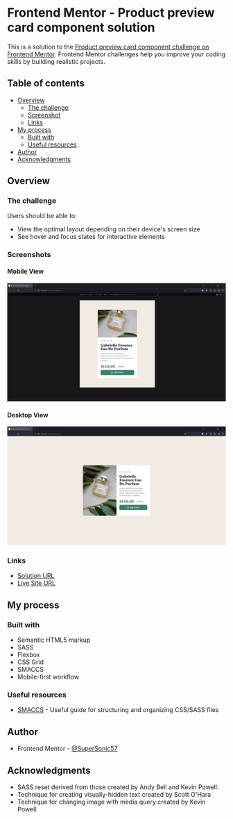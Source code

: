 # Frontend Mentor - Product preview card component solution

This is a solution to the [Product preview card component challenge on Frontend Mentor](https://www.frontendmentor.io/challenges/product-preview-card-component-GO7UmttRfa). Frontend Mentor challenges help you improve your coding skills by building realistic projects. 

## Table of contents

- [Overview](#overview)
  - [The challenge](#the-challenge)
  - [Screenshot](#screenshots)
  - [Links](#links)
- [My process](#my-process)
  - [Built with](#built-with)
  - [Useful resources](#useful-resources)
- [Author](#author)
- [Acknowledgments](#acknowledgments)

## Overview

### The challenge

Users should be able to:

- View the optimal layout depending on their device's screen size
- See hover and focus states for interactive elements

### Screenshots

#### Mobile View

![](screenshot-mobile.png)

#### Desktop View

![](screenshot-desktop.png)



### Links

- [Solution URL](https://github.com/SuperSonic57/FEM_ProductPreviewCardComponent)
- [Live Site URL](https://supersonic57.github.io/FEM_ProductPreviewCardComponent/)

## My process

### Built with

- Semantic HTML5 markup
- SASS
- Flexbox
- CSS Grid
- SMACCS
- Mobile-first workflow

### Useful resources

- [SMACCS](https://smacss.com/) - Useful guide for structuring and organizing CSS/SASS files

## Author

- Frontend Mentor - [@SuperSonic57](https://www.frontendmentor.io/profile/SuperSonic57)

## Acknowledgments

- SASS reset derived from those created by Andy Bell and Kevin Powell.
- Technique for creating visually-hidden text created by Scott O'Hara
- Technique for changing image with media query created by Kevin Powell.
